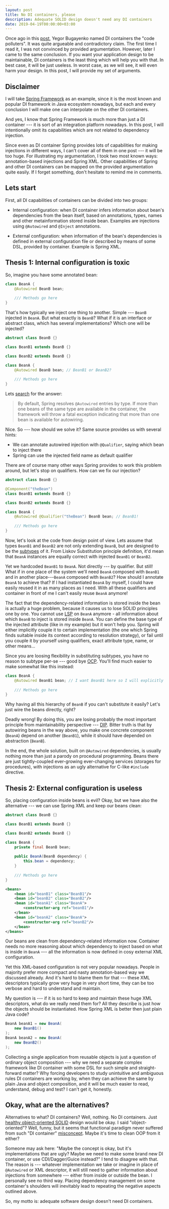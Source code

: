 ```yaml
---
layout: post
title: No DI containers, please
description: Adequate SOLID design doesn't need any DI containers 
date: 2019-04-19T00:00:00+03:00
---
```


Once ago in this [post](https://www.yegor256.com/2014/10/03/di-containers-are-evil.html), Yegor Bugayenko named DI 
containers the "code polluters". It was quite argueable and contradictory claim. The first time I read it, I 
was not convinced by provided argumentation. However, later I came to the same conclusion. If you want your application 
design to be maintainable, DI containers is the least thing which will help you with that. In best case, it will be 
just useless. In worst case, as we will see, it will even harm your design. In this post, I will provide my set of 
arguments.

## Disclaimer

I will take [Spring Framework](https://spring.io/projects/spring-framework) as an example, 
since it is the most known and popular DI framework in Java ecosystem nowadays,
but each and every conclusion I will make one can interpolate on the other DI containers.
 
And yes, I know that Spring Framework is much more than just a DI container --- it is sort of an integration 
platform nowadays. In this post, I will intentionally omit its capabilities which are not related to
dependency injection.

Since even as DI container Spring provides lots of capabilities for making injections in different ways, I can't 
cover all of them in one post --- it will be too huge. For illustrating my argumentation, I took two most known ways: 
annotation-based injections and Spring XML. Other capabilities of Spring and other DI containers can be mapped on 
the provided argumentation quite easily. If I forget something, don't hesitate to remind me in comments.

## Lets start

First, all DI capabilities of containers can be divided into two groups:

- Internal configuration: when DI container infers information about bean's dependencies from the bean itself, based on 
annotations, types, names and other metainformation stored inside bean. Examples are injections using `@Autowired` 
and `@Inject` annotations.

- External configuration: when information of the bean's dependencies is defined in external configuration file or 
described by means of some DSL, provided by container. Example is Spring XML.

## Thesis 1: Internal configuration is toxic

So, imagine you have some annotated bean:

```java
class BeanA {
    @Autowired BeanB bean;
    
    /// Methods go here
}
```

That's how typically we inject one thing to another. Simple --- `BeanB` injected in `BeanA`. But what exactly is 
`BeanB`? What if it is an interface or abstract class, which has several implementations? Which one will be injected?

```java
abstract class BeanB {}

class BeanB1 extends BeanB {}

class BeanB2 extends BeanB {}

class BeanA {
    @Autowired BeanB bean; // BeanB1 or BeanB2? 
    
    /// Methods go here
}
```

Lets [search](https://www.baeldung.com/spring-autowire) for the answer:

> By default, Spring resolves `@Autowired` entries by type.
If more than one beans of the same type are available in the container, the framework will throw a fatal exception 
indicating that more than one bean is available for autowiring.

Nice. So --- how should we solve it? Same source provides us with several hints:

- We can annotate autowired injection with `@Qualifier`, saying which bean to inject there
- Spring can use the injected field name as default qualifier

There are of course many other ways Spring provides to work this problem around, but let's stop on qualifiers. How 
can we fix our injection?

```java
abstract class BeanB {}

@Component("theBean")
class BeanB1 extends BeanB {}

class BeanB2 extends BeanB {}

class BeanA {
    @Autowired @Qualifier("theBean") BeanB bean; // BeanB1! 
    
    /// Methods go here
}
```

Now, let's look at the code from design point of view. Lets assume that types `BeanB1` and `BeanB2` are not 
only extending `BeanB`, but are  designed to be the [subtypes](https://en.wikipedia.org/wiki/Liskov_substitution_principle) of it. From Liskov 
Substitution principle definition, it'd mean that `BeanA` instances are equally correct with injected `BeanB1` or 
`BeanB2`.

Yet we hardcoded `BeanB1` to `BeanA`. Not directly --- by qualifier. But still! What if in one 
place of the system we'll need `BeanA` composed with `BeanB1` and in another place---`BeanA` composed with `BeanB2`?
How should I annotate `BeanA` to achieve that? If I had instantiated `BeanA` by myself, I could have easily reused it
in as many places as I need. With all these qualifiers and container in front of me I can't easily reuse `BeanA` 
anymore!

The fact that the dependency-related information is stored inside the bean is actually a huge problem, because it 
causes us to lose SOLID principles one by one. You cannot use [LSP](https://en.wikipedia.org/wiki/Liskov_substitution_principle) on `BeanA` anymore - 
all information about which `BeanB` to inject is stored inside `BeanA`.
You can define the base type of the injected attribute (like in my example) but it won't help you. Spring will either 
implicitly couple it to certain implementation (the one which Spring finds suitable inside its context according to 
resolution strategy), or fail until you couple it by yourself using qualifiers, exact attribute type, name, or other 
means...

Since you are loosing flexibility in substituting subtypes, you have no reason to subtype per-se --- good bye [OCP](https://en.wikipedia.org/wiki/Open%E2%80%93closed_principle).
You'll find much easier to make somewhat like this instead:

```java
class BeanA {
    @Autowired BeanB1 bean; // I want BeanB1 here so I will explicitly couple it here
    
    /// Methods go here
}
```
Why having all this hierarchy of `BeanB` if you can't substitute it easily? Let's just wire the beans directly, right?

Deadly wrong! By doing this, you are losing probably the most important principle from maintainability perspective --- 
[DIP](https://en.wikipedia.org/wiki/Dependency_inversion_principle). Bitter truth is that by autowiring beans in the
way above, you make one concrete component (`BeanA`) depend on another (`BeanB1`), while it should have depended on 
abstraction (`BeanB`). 

In the end, the whole solution, built on `@Autowired` dependencies, is usually nothing more than just a parody on 
procedural programming. Beans there are just tightly-coupled ever-growing ever-changing services (storages for 
procedures), with injections as an ugly alternative for C-like `#include` directive.

## Thesis 2: External configuration is useless

So, placing configuration inside beans is evil? Okay, but we have also the alternative --- we can use Spring XML and 
keep our beans clean:

```java
abstract class BeanB {}

class BeanB1 extends BeanB {}

class BeanB2 extends BeanB {}

class BeanA {
    private final BeanB bean;
    
    public BeanA(BeanB dependency) {
        this.bean = dependency;
    }
    
    /// Methods go here
}
```

```xml
<beans>
    <bean id="beanB1" class="BeanB1"/>
    <bean id="beanB2" class="BeanB2"/>
    <bean id="beanA1" class="BeanA">
        <constructor-arg ref="beanB1"/>
    </bean>
    <bean id="beanA2" class="BeanA">
        <constructor-arg ref="beanB2"/>
    </bean>
</beans>
```

Our beans are clean from dependency-related information now. Container needs no more reasoning about which dependency
to inject based on what is inside in `BeanA` --- all the information is now defined in cosy external XML configuration.

Yet this XML-based configuration is not very popular nowadays. People in majority prefer more compact 
and nasty annotation-based way we discussed already. And it's hard to blame them for that --- these XML descriptors 
typically grow very huge in very short time, they can be too verbose and hard to understand and maintain.

My question is --- if it is so hard to keep and maintain these huge XML descriptors, what do we really need them for? 
All they describe is just how the objects should be instantiated. How Spring XML is better then just plain Java code?

```java
BeanA beanA1 = new BeanA(
    new BeanB1()
);
BeanA beanA2 = new BeanA(
    new BeanB2()
);
```
   
Collecting a single application from reusable objects is just a question of ordinary object composition --- why we 
need a separate complex framework like DI container with some DSL for such simple 
and straight-forward matter? Why forcing developers to study unintuitive and ambiguous rules DI containers are 
working by, when they can achieve the same by plain Java and object composition, and it will be much easier to read, 
understand, debug and test? I can't get it, honestly.

## Okay, what are the alternatives?

Alternatives to what? DI containers? Well, nothing. No DI containers. Just [healthy object-oriented 
SOLID](006_design_core_principles.html) design would be okay. I said "object-oriented"? Well, funny, but it seems that functional paradigm never 
suffered from such "DI container" [misconcept](https://stackoverflow.com/a/14329487/3223300). Maybe it's time to
clean OOP from it either?

Someone may ask here: "Maybe the concept is okay, but it's implementations that are ugly? Maybe we need to make some 
brand new DI container, or use CDI/Dagger/Guice instead?" I tend to disagree with that. The reason is --- whatever 
implementation we take or imagine in place of `@Autowired` or XML descriptor, it will still need to gather information 
about injections from somewhere --- either from inside or outside the bean. I personally see no third way.
Placing dependency management on some container's shoulders will inevitably lead to repeating the negative aspects 
outlined above.

So, my motto is: adequate software design doesn't need DI containers.

